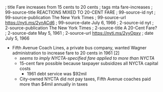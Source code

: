 ; title Fare increases from 15 cents to 20 cents
; tags mta fare-increases
; 99-source-title REACTIONS MIXED TO 20-CENT FARE
; 99-source-id nyt
; 99-source-publication The New York Times
; 99-source-url https://nyti.ms/2ynACd6
; 99-source-date July 6, 1966
; 2-source-id nyt
; 2-source-publication The New York Times
; 2-source-title A 20-Cent Fare?
; 2-source-date May 5, 1961
; 2-source-url https://nyti.ms/2yyOpxy
; date July 5, 1966

- Fifth Avenue Coach Lines, a private bus company, wanted Wagner administration to increase fare to 20 cents in 1961 [2]
  - *seems to imply NYCTA-specified fare applied to more than NYCTA*
  - 15-cent fare possible because taxpayer subsidizes all NYCTA capital costs
    - 1961 debt service was $92mil
  - City-owned NYCTA did not pay taxes, Fifth Avenue coaches paid more than $4mil annually in taxes
